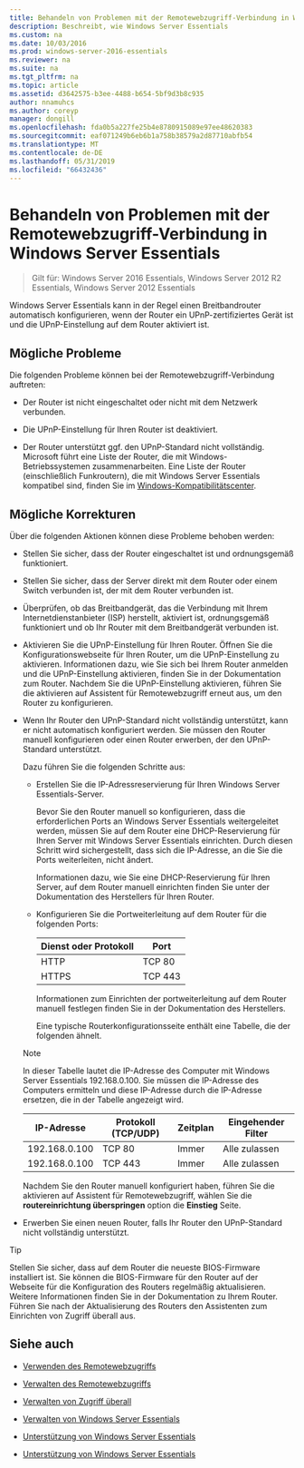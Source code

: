 ```yaml
---
title: Behandeln von Problemen mit der Remotewebzugriff-Verbindung in Windows Server Essentials
description: Beschreibt, wie Windows Server Essentials
ms.custom: na
ms.date: 10/03/2016
ms.prod: windows-server-2016-essentials
ms.reviewer: na
ms.suite: na
ms.tgt_pltfrm: na
ms.topic: article
ms.assetid: d3642575-b3ee-4488-b654-5bf9d3b8c935
author: nnamuhcs
ms.author: coreyp
manager: dongill
ms.openlocfilehash: fda0b5a227fe25b4e8780915089e97ee48620383
ms.sourcegitcommit: eaf071249b6eb6b1a758b38579a2d87710abfb54
ms.translationtype: MT
ms.contentlocale: de-DE
ms.lasthandoff: 05/31/2019
ms.locfileid: "66432436"
---
```

# <a name="troubleshoot-remote-web-access-connectivity-in-windows-server-essentials"></a>Behandeln von Problemen mit der Remotewebzugriff-Verbindung in Windows Server Essentials
 
>Gilt für: Windows Server 2016 Essentials, Windows Server 2012 R2 Essentials, Windows Server 2012 Essentials
  
 Windows Server Essentials kann in der Regel einen Breitbandrouter automatisch konfigurieren, wenn der Router ein UPnP-zertifiziertes Gerät ist und die UPnP-Einstellung auf dem Router aktiviert ist.  
  
## <a name="possible-issues"></a>Mögliche Probleme  
 Die folgenden Probleme können bei der Remotewebzugriff-Verbindung auftreten:  
  
-   Der Router ist nicht eingeschaltet oder nicht mit dem Netzwerk verbunden.  
  
-   Die UPnP-Einstellung für Ihren Router ist deaktiviert.  
  
-   Der Router unterstützt ggf. den UPnP-Standard nicht vollständig. Microsoft führt eine Liste der Router, die mit Windows-Betriebssystemen zusammenarbeiten. Eine Liste der Router (einschließlich Funkroutern), die mit Windows Server Essentials kompatibel sind, finden Sie im [Windows-Kompatibilitätscenter](https://www.microsoft.com/windows/compatibility/CompatCenter/Home).  
  
## <a name="possible-fixes"></a>Mögliche Korrekturen  
 Über die folgenden Aktionen können diese Probleme behoben werden:  
  
- Stellen Sie sicher, dass der Router eingeschaltet ist und ordnungsgemäß funktioniert.  
  
- Stellen Sie sicher, dass der Server direkt mit dem Router oder einem Switch verbunden ist, der mit dem Router verbunden ist.  
  
- Überprüfen, ob das Breitbandgerät, das die Verbindung mit Ihrem Internetdienstanbieter (ISP) herstellt, aktiviert ist, ordnungsgemäß funktioniert und ob Ihr Router mit dem Breitbandgerät verbunden ist.  
  
- Aktivieren Sie die UPnP-Einstellung für Ihren Router. Öffnen Sie die Konfigurationswebseite für Ihren Router, um die UPnP-Einstellung zu aktivieren. Informationen dazu, wie Sie sich bei Ihrem Router anmelden und die UPnP-Einstellung aktivieren, finden Sie in der Dokumentation zum Router. Nachdem Sie die UPnP-Einstellung aktivieren, führen Sie die aktivieren auf Assistent für Remotewebzugriff erneut aus, um den Router zu konfigurieren.  
  
- Wenn Ihr Router den UPnP-Standard nicht vollständig unterstützt, kann er nicht automatisch konfiguriert werden. Sie müssen den Router manuell konfigurieren oder einen Router erwerben, der den UPnP-Standard unterstützt.  
  
   Dazu führen Sie die folgenden Schritte aus:  
  
  - Erstellen Sie die IP-Adressreservierung für Ihren Windows Server Essentials-Server.  
  
     Bevor Sie den Router manuell so konfigurieren, dass die erforderlichen Ports an Windows Server Essentials weitergeleitet werden, müssen Sie auf dem Router eine DHCP-Reservierung für Ihren Server mit Windows Server Essentials einrichten. Durch diesen Schritt wird sichergestellt, dass sich die IP-Adresse, an die Sie die Ports weiterleiten, nicht ändert.  
  
     Informationen dazu, wie Sie eine DHCP-Reservierung für Ihren Server, auf dem Router manuell einrichten finden Sie unter der Dokumentation des Herstellers für Ihren Router.  
  
  - Konfigurieren Sie die Portweiterleitung auf dem Router für die folgenden Ports:  
  
    |Dienst oder Protokoll|Port|  
    |-------------------------|----------|  
    |HTTP|TCP 80|  
    |HTTPS|TCP 443|  
  
    Informationen zum Einrichten der portweiterleitung auf dem Router manuell festlegen finden Sie in der Dokumentation des Herstellers.  
  
    Eine typische Routerkonfigurationsseite enthält eine Tabelle, die der folgenden ähnelt.  
  
  > [!NOTE]
  >  In dieser Tabelle lautet die IP-Adresse des Computer mit Windows Server Essentials 192.168.0.100. Sie müssen die IP-Adresse des Computers ermitteln und diese IP-Adresse durch die IP-Adresse ersetzen, die in der Tabelle angezeigt wird.  
  
  |IP-Adresse|Protokoll (TCP/UDP)|Zeitplan|Eingehender Filter|  
  |----------------|---------------------------|--------------|--------------------|  
  |192.168.0.100|TCP 80|Immer|Alle zulassen|  
  |192.168.0.100|TCP 443|Immer|Alle zulassen|  
  
   Nachdem Sie den Router manuell konfiguriert haben, führen Sie die aktivieren auf Assistent für Remotewebzugriff, wählen Sie die **routereinrichtung überspringen** option die **Einstieg** Seite.  
  
- Erwerben Sie einen neuen Router, falls Ihr Router den UPnP-Standard nicht vollständig unterstützt.  
  
> [!TIP]
>  Stellen Sie sicher, dass auf dem Router die neueste BIOS-Firmware installiert ist. Sie können die BIOS-Firmware für den Router auf der Webseite für die Konfiguration des Routers regelmäßig aktualisieren. Weitere Informationen finden Sie in der Dokumentation zu Ihrem Router. Führen Sie nach der Aktualisierung des Routers den Assistenten zum Einrichten von Zugriff überall aus.  
  
## <a name="see-also"></a>Siehe auch  
  
-   [Verwenden des Remotewebzugriffs](../use/Use-Remote-Web-Access-in-Windows-Server-Essentials.md)  
  
-   [Verwalten des Remotewebzugriffs](../manage/Manage-Remote-Web-Access-in-Windows-Server-Essentials.md)  
  
-   [Verwalten von Zugriff überall](../manage/Manage-Anywhere-Access-in-Windows-Server-Essentials.md)  
  
-   [Verwalten von Windows Server Essentials](../manage/Manage-Windows-Server-Essentials.md)  
  

-   [Unterstützung von Windows Server Essentials](Support-Windows-Server-Essentials.md)

-   [Unterstützung von Windows Server Essentials](../support/Support-Windows-Server-Essentials.md)

